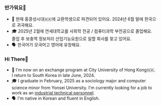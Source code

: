 ### 반가워요👋
- 📌 현재 홍콩성시대🇭🇰에 교환학생으로 파견되어 있어요. 2024년 6월 말에 한국으로 귀국해요.
- 🎓 2025년 2월에 연세대학교를 사회학 전공 / 컴퓨터과학 부전공으로 졸업해요. 졸업 후 보충역 정보처리 산업기능요원으로 일할 회사를 찾고 있어요.
- 🗣️ 한국어가 모국어고 영어에 유창해요.

### Hi There👋
- 📌 I'm now on an exchange program at City University of Hong Kong🇭🇰. I return to South Korea in late June, 2024.
- 🎓 I graduate in February, 2025 as a sociology major and computer science minor from Yonsei University. I'm currently looking for a job to work as an [industrial technical personnel](https://elaw.klri.re.kr/eng_service/lawView.do?lang=ENG&hseq=25744).
- 🗣️ I'm native in Korean and fluent in English.
<!--
**TrulyBright/TrulyBright** is a ✨ _special_ ✨ repository because its `README.md` (this file) appears on your GitHub profile.

Here are some ideas to get you started:

- 🔭 I’m currently working on ...
- 🌱 I’m currently learning ...
- 👯 I’m looking to collaborate on ...
- 🤔 I’m looking for help with ...
- 💬 Ask me about ...
- 📫 How to reach me: ...
- 😄 Pronouns: ...
- ⚡ Fun fact: ...
-->
